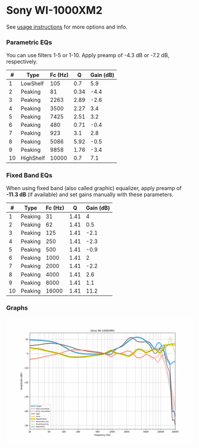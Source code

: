 # Sony WI-1000XM2
See [usage instructions](https://github.com/jaakkopasanen/AutoEq#usage) for more options and info.

### Parametric EQs
You can use filters 1-5 or 1-10. Apply preamp of -4.3 dB or -7.2 dB, respectively.

|   # | Type      |   Fc (Hz) |    Q |   Gain (dB) |
|-----|-----------|-----------|------|-------------|
|   1 | LowShelf  |       105 | 0.7  |         5.9 |
|   2 | Peaking   |        81 | 0.34 |        -4.4 |
|   3 | Peaking   |      2263 | 2.89 |        -2.6 |
|   4 | Peaking   |      3500 | 2.27 |         3.4 |
|   5 | Peaking   |      7425 | 2.51 |         3.2 |
|   6 | Peaking   |       480 | 0.71 |        -0.4 |
|   7 | Peaking   |       923 | 3.1  |         2.8 |
|   8 | Peaking   |      5086 | 5.92 |        -0.5 |
|   9 | Peaking   |      9858 | 1.76 |        -3.4 |
|  10 | HighShelf |     10000 | 0.7  |         7.1 |

### Fixed Band EQs
When using fixed band (also called graphic) equalizer, apply preamp of **-11.3 dB** (if available) and set gains manually with these parameters.

|   # | Type    |   Fc (Hz) |    Q |   Gain (dB) |
|-----|---------|-----------|------|-------------|
|   1 | Peaking |        31 | 1.41 |         4   |
|   2 | Peaking |        62 | 1.41 |         0.5 |
|   3 | Peaking |       125 | 1.41 |        -2.1 |
|   4 | Peaking |       250 | 1.41 |        -2.3 |
|   5 | Peaking |       500 | 1.41 |        -0.9 |
|   6 | Peaking |      1000 | 1.41 |         2   |
|   7 | Peaking |      2000 | 1.41 |        -2.2 |
|   8 | Peaking |      4000 | 1.41 |         2.6 |
|   9 | Peaking |      8000 | 1.41 |         1.1 |
|  10 | Peaking |     16000 | 1.41 |        11.2 |

### Graphs
![](./Sony%20WI-1000XM2.png)
